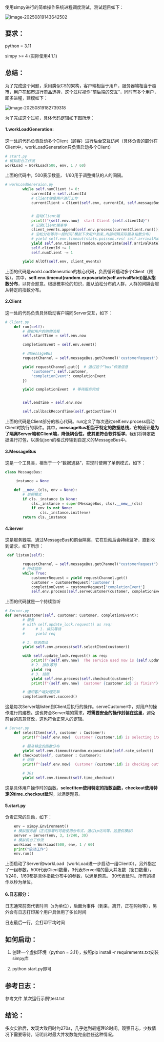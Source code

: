 使用simpy进行的简单操作系统进程调度测试，测试题目如下：

![image-20250819143642502](readme.assets/image-20250819143642502.png)

## 要求：

python = 3.11

simpy >= 4 (实际使用4.1.1)

## 总结：

为了完成这个问题，采用类似CS的架构，客户端相当于用户，服务器端相当于超市，用户在超市进行商品选择，这个过程视作“前后端的交互”，同时有多个用户，即多进程，建模如下：

![image-20250819182739318](readme.assets/image-20250819182739318.png)

为了完成这个过程，具体代码逻辑如下图所示：

#### 1.workLoadGeneration:

这一处的代码负责启动多个Client（顾客）进行后台交互访问（具体负责的部分在Client中，workLoadGeneration只负责启动多个Client）

```python
# start.py
# 模拟前台工作流
workLoad = WorkLoad(500, env, 1 / 60)
```

上面的代码中，500表示数量， 1/60用于调整排队的人的间隔。

```python
# workLoadGeneraion.py
        while self.numClient != 0:
            currentId = self.clientId
            # Client端使用户进行工作
            currentClient = Client(self.env, currentId, self.messageBus, callbackRecodTime)


            # 启动Client端
            print(f"{self.env.now}  start Client {self.clientId}")
            # 记录Client端事件
            client_events.append(self.env.process(currentClient.run()))
            # 泊松分布等待一段时间(模拟下次用户到来,内部间隔实际服从指数分布)
            # yield self.env.timeout(stats.poisson.rvs( self.arrivalRate ))
            yield self.env.timeout(random.expovariate(self.arrivalRate))
            self.clientId += 1
            self.numClient -= 1

        yield AllOf(self.env, client_events)
```

上面的代码是workLoadGeneration的核心代码，负责循环启动多个Client（顾客）。其中，**self.env.timeout(random.expovariate(self.arrivalRate))服从指数分布**，以符合题意。根据概率论的知识，服从泊松分布的人群，人群的间隔会服从特定的指数分布。

#### 2.Client

这一处的代码负责具体启动客户端同Server交互，如下：

```python
# Client.py
    def run(self):
        # 模拟用户的购物流程
        self.startTime = self.env.now

        completionEvent = self.env.event()

        # 用messageBus
        requestChannel = self.messageBus.getChannel('customerRequest')

        yield requestChannel.put({  # 通过这个“bus”传递信息
            "customer": self.customer,
            "completionEvent": completionEvent
        })

        yield completionEvent  # 等待服务完成


        self.endTime = self.env.now

        self.callbackRecordTime(self.getCostTime())
```

上面的代码是Client部分的核心代码。run定义了每次通过self.env.process启动Client时执行的事件。其中，**messageBus相当于特定的数据总线，它的设计是为了隔离Server端和Client端，降低耦合性，使其更符合软件哲学**。我们将特定数据进行打包，以类似json的格式传输到自定义的MessageBus中。

#### 3.MessageBus

这是一个工具类，相当于一个“数据通路”，实现时使用了单例模式，如下：

```python
class MessageBus:

    _instance = None

    def __new__(cls, env = None):
        # 单例模式
        if cls._instance is None:
            cls._instance = super(MessageBus, cls).__new__(cls)
            if env is not None:
                cls._instance.init(env)
        return cls._instance
```

#### 4.Server

这是服务器端，通过MessageBus和前台隔离，它在启动后会持续监听，直到收到请求，如下所示：

```python
 def listen(self):

        requestChannel = self.messageBus.getChannel("customerRequest")
        # 持续监听
        while True:
            customerRequest = yield requestChannel.get()
            customer = customerRequest['customer']
            completionEvent = customerRequest['completionEvent']
            self.env.process(self.serveCustomer(customer, completionEvent))
```

上面的代码就是一个持续监听

```python
# Server.py
def serveCustomer(self, customer: Customer, completionEvent):
        # 服务
        # with self.update_lock.request() as req:
        #     # 1. 排队等待
        #     yield req

        # 1. 挑选商品
        yield self.env.process(self.selectItem(customer))

        with self.update_lock.request() as req:
            print(f"{self.env.now}  The service used now is {self.update_lock.count}")
            # 2. 排队等待
            yield req
            # 3. 结账
            yield self.env.process(self.checkout(customer))
            print(f"{self.env.now}  Customer {customer.id} is finish")

        # 通知客户端处理完毕
        completionEvent.succeed()
```

这是每次Server端listen到Client后执行的操作。serveCustomer中，对用户的操作进行的建模。这也符合Server端的需求，**将需要安全的操作封装在这里**，避免前台的恶意修改，这也符合正常人的逻辑。

```python
# Server.py
    def selectItem(self, customer : Customer):
        print(f"{self.env.now}  Customer {customer.id} is selecting item")

        # 服从特定的指数分布
        yield self.env.timeout(random.expovariate(self.rate_select))
    def checkout(self, customer : Customer):
        # 结账
        print(f"{self.env.now}  Customer {customer.id} is checking out")

        # 30s
        yield self.env.timeout(self.time_checkout)
```

这是具体用户操作时的函数。**selectItem使用特定的指数函数，checkout使用特定的time_checkout延时**，以满足题意。

#### 5.start.py

负责正常的启动，如下：

```python
    env = simpy.Environment()
    # 模拟服务器（正式部署时可能使用分布式，通过ip访问等，这里仅模拟）
    server = Server(env, 3, 1/240, 30)
    # 模拟前台工作流
    workLoad = WorkLoad(500, env, 1 / 60)
    print("启动工作")
    env.run()
```

上面启动了Server和workLoad（workLoad进一步启动一组Client0）。另外指定了一组参数，500代表Client数量，3代表Server端的最大并发数（窗口数量）， 1/240、1/60都是具体指数分布中的参数，以满足题意。 30代表延时。所有的操作以秒为单位。

#### 6.日志部分：

日志通常前面代表时间（s为单位），后面为事件（到来，离开，正在购物等），另外会有日志打印某个用户具体用了多长时间

日志最后一行，会打印平均时间



## 如何启动：

1. 创建一个虚拟环境（python = 3.11），按照pip install -r requirements.txt安装simpy库

2. python start.py即可



## 参考日志：

参考文件      某次运行示例\test.txt

## 结论：

多次实验后，发现大致用时约270s，几乎达到最短理论时间。观察日志，少数情况下需要等待，证明此时最大并发数能完全胜任这种情况。

